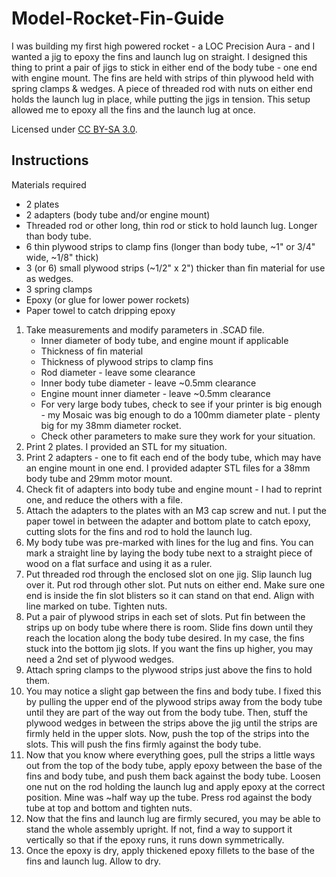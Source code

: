 Model-Rocket-Fin-Guide
======================

I was building my first high powered rocket - a LOC Precision Aura -
and I wanted a jig to epoxy the fins and launch lug on straight. I
designed this thing to print a pair of jigs to stick in either end of
the body tube - one end with engine mount. The fins are held with
strips of thin plywood held with spring clamps & wedges. A piece of
threaded rod with nuts on either end holds the launch lug in place,
while putting the jigs in tension. This setup allowed me to epoxy all
the fins and the launch lug at once.

Licensed under [CC BY-SA 3.0](http://creativecommons.org/licenses/by-sa/3.0/).

Instructions
------------

Materials required
* 2 plates
* 2 adapters (body tube and/or engine mount)
* Threaded rod or other long, thin rod or stick to hold launch lug. Longer than body tube.
* 6 thin plywood strips to clamp fins (longer than body tube, ~1" or 3/4" wide, ~1/8" thick)
* 3 (or 6) small plywood strips (~1/2" x 2") thicker than fin material for use as wedges.
* 3 spring clamps
* Epoxy (or glue for lower power rockets)
* Paper towel to catch dripping epoxy

1. Take measurements and modify parameters in .SCAD file.
   * Inner diameter of body tube, and engine mount if applicable
   * Thickness of fin material
   * Thickness of plywood strips to clamp fins
   * Rod diameter - leave some clearance
   * Inner body tube diameter - leave ~0.5mm clearance
   * Engine mount inner diameter - leave ~0.5mm clearance
   * For very large body tubes, check to see if your printer is big enough - my Mosaic was big enough to do a 100mm diameter plate - plenty big for my 38mm diameter rocket.
   * Check other parameters to make sure they work for your situation.
2. Print 2 plates. I provided an STL for my situation.
3. Print 2 adapters - one to fit each end of the body tube, which may have an engine mount in one end. I provided adapter STL files for a 38mm body tube and 29mm motor mount.
4. Check fit of adapters into body tube and engine mount - I had to reprint one, and reduce the others with a file.
5. Attach the adapters to the plates with an M3 cap screw and nut. I put the paper towel in between the adapter and bottom plate to catch epoxy, cutting slots for the fins and rod to hold the launch lug.
6. My body tube was pre-marked with lines for the lug and fins. You can mark a straight line by laying the body tube next to a straight piece of wood on a flat surface and using it as a ruler.
7. Put threaded rod through the enclosed slot on one jig. Slip launch lug over it. Put rod through other slot. Put nuts on either end. Make sure one end is inside the fin slot blisters so it can stand on that end. Align with line marked on tube. Tighten nuts.
8. Put a pair of plywood strips in each set of slots. Put fin between the strips up on body tube where there is room. Slide fins down until they reach the location along the body tube desired. In my case, the fins stuck into the bottom jig slots. If you want the fins up higher, you may need a 2nd set of plywood wedges.
7. Attach spring clamps to the plywood strips just above the fins to hold them.
9. You may notice a slight gap between the fins and body tube. I fixed this by pulling the upper end of the plywood strips away from the body tube until they are part of the way out from the body tube. Then, stuff the plywood wedges in between the strips above the jig until the strips are firmly held in the upper slots. Now, push the top of the strips into the slots. This will push the fins firmly against the body tube.
10. Now that you know where everything goes, pull the strips a little ways out from the top of the body tube, apply epoxy between the base of the fins and body tube, and push them back against the body tube. Loosen one nut on the rod holding the launch lug and apply epoxy at the correct position. Mine was ~half way up the tube. Press rod against the body tube at top and bottom and tighten nuts.
11. Now that the fins and launch lug are firmly secured, you may be able to stand the whole assembly upright. If not, find a way to support it vertically so that if the epoxy runs, it runs down symmetrically.
12. Once the epoxy is dry, apply thickened epoxy fillets to the base of the fins and launch lug. Allow to dry. 